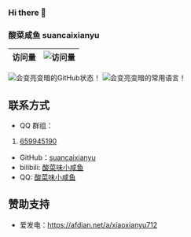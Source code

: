 ### Hi there 👋

### 酸菜咸鱼 suancaixianyu
<!--
**suancaixianyu/suancaixianyu** is a ✨ _special_ ✨ repository because its `README.md` (this file) appears on your GitHub profile.

Here are some ideas to get you started:

- 🔭 I’m currently working on ...
- 🌱 I’m currently learning ...
- 👯 I’m looking to collaborate on ...
- 🤔 I’m looking for help with ...
- 💬 Ask me about ...
- 📫 How to reach me: ...
- 😄 Pronouns: ...
- ⚡ Fun fact: ...
-->
|访问量|![访问量](https://profile-counter.glitch.me/suancaixianyu/count.svg)|
|-|-|

<div>
  <picture>
    <source media="(prefers-color-scheme: dark)" srcset="https://github-readme-stats.vercel.app/api?username=suancaixianyu&show_icons=true&locale=cn&theme=github_dark">
    <source media="(prefers-color-scheme: light)" srcset="https://github-readme-stats.vercel.app/api?username=suancaixianyu&show_icons=true&locale=cn">
    <img alt="会变亮变暗的GitHub状态！" src="https://github-readme-stats.vercel.app/api?username=suancaixianyu&show_icons=true&locale=cn">
  </picture>
  <picture>
    <source media="(prefers-color-scheme: dark)" srcset="https://github-readme-stats.vercel.app/api/top-langs?username=suancaixianyu&locale=cn&theme=github_dark">
    <source media="(prefers-color-scheme: light)" srcset="https://github-readme-stats.vercel.app/api/top-langs?username=suancaixianyu&locale=cn">
    <img alt="会变亮变暗的常用语言！" src="https://github-readme-stats.vercel.app/api/top-langs?username=suancaixianyu&locale=cn">
  </picture>
</div>

## 联系方式
- QQ 群组：
1. [659945190]([https://jq.qq.com/?k=VBuHGPv3](http://qm.qq.com/cgi-bin/qm/qr?_wv=1027&k=VTH5TPkYKVe1D1cQloLci28AsGibBtij&authKey=Hz20fSbMqTl1UE2SGmGs0ojn3QRX8Xx2ok7oN71AnxXnaxRojQzMr5oQc8%2FK4ndD&noverify=0&group_code=483024275))
- GitHub：[suancaixianyu](https://github.com/suancaixianyu)
- bilibili: [酸菜味小咸鱼](https://space.bilibili.com/317339711)
- QQ: [酸菜味小咸鱼](https://qm.qq.com/q/HUrQnibuSc)

## 赞助支持
- 爱发电：<https://afdian.net/a/xiaoxianyu712>

